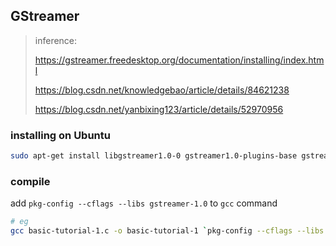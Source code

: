 ## GStreamer
> inference:
>
> https://gstreamer.freedesktop.org/documentation/installing/index.html
>
> https://blog.csdn.net/knowledgebao/article/details/84621238
>
> https://blog.csdn.net/yanbixing123/article/details/52970956



### installing on Ubuntu

```bash
sudo apt-get install libgstreamer1.0-0 gstreamer1.0-plugins-base gstreamer1.0-plugins-good gstreamer1.0-plugins-bad gstreamer1.0-plugins-ugly gstreamer1.0-libav gstreamer1.0-doc gstreamer1.0-tools gstreamer1.0-x gstreamer1.0-alsa gstreamer1.0-gl gstreamer1.0-gtk3 gstreamer1.0-qt5 gstreamer1.0-pulseaudio
```



### compile

add `pkg-config --cflags --libs gstreamer-1.0` to `gcc` command

```bash
# eg
gcc basic-tutorial-1.c -o basic-tutorial-1 `pkg-config --cflags --libs gstreamer-1.0`
```



